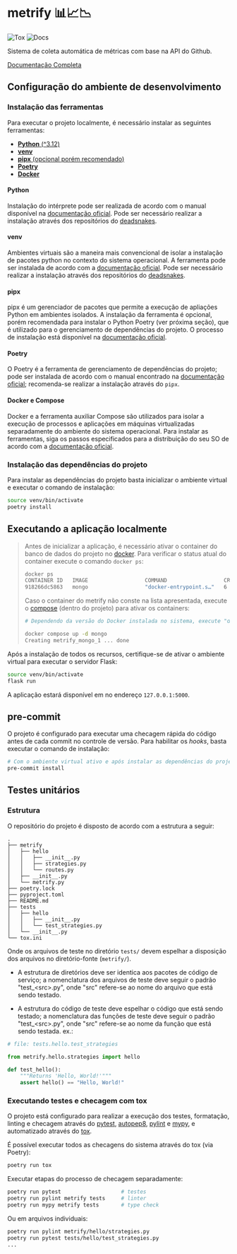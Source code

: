 # metrify 📊📈📉

![Tox](https://github.com/PedroBinotto/metrify/actions/workflows/tests.yaml/badge.svg)
![Docs](https://github.com/PedroBinotto/metrify/actions/workflows/docs.yaml/badge.svg)

Sistema de coleta automática de métricas com base na API do Github.

[Documentação Completa](https://open-metrify.github.io/metrify/index.html)

## Configuração do ambiente de desenvolvimento

### Instalação das ferramentas

Para executar o projeto localmente, é necessário instalar as seguintes
ferramentas:

- [**Python** (^3.12)](#python)
- [**venv**](#venv)
- [**pipx** (opcional porém recomendado)](#pipx)
- [**Poetry**](#poetry)
- [**Docker**](#docker-e-compose)

#### Python

Instalação do intérprete pode ser realizada de acordo com o manual disponível na
[documentação oficial](https://www.python.org/downloads/release/python-3120/).
Pode ser necessário realizar a instalação através dos repositórios do
[deadsnakes](https://github.com/deadsnakes).

#### venv

Ambientes virtuais são a maneira mais convencional de isolar a instalação de
pacotes python no contexto do sistema operacional. A ferramenta pode ser
instalada de acordo com a
[documentação oficial](https://virtualenv.pypa.io/en/stable/installation.html).
Pode ser necessário realizar a instalação através dos repositórios do
[deadsnakes](https://github.com/deadsnakes).

#### pipx

pipx é um gerenciador de pacotes que permite a execução de apliações Python em
ambientes isolados. A instalação da ferramenta é opcional, porém recomendada
para instalar o Python Poetry (ver próxima seção), que é utilizado para o
gerenciamento de dependências do projeto. O processo de instalação está
disponível na [documentação oficial](https://pipx.pypa.io/stable/installation/).

#### Poetry

O Poetry é a ferramenta de gerenciamento de dependências do projeto; pode ser
instalada de acordo com o manual encontrado na
[documentação oficial](https://python-poetry.org/docs/#installation);
recomenda-se realizar a instalação através do `pipx`.

#### Docker e Compose

Docker e a ferramenta auxiliar Compose são utilizados para isolar a execução de
processos e aplicações em máquinas virtualizadas separadamente do ambiente do
sistema operacional. Para instalar as ferramentas, siga os passos especificados
para a distribuição do seu SO de acordo com a
[documentação oficial](https://docs.docker.com/desktop/install/linux-install/).

### Instalação das dependências do projeto

Para instalar as dependências do projeto basta inicializar o ambiente virtual e
executar o comando de instalação:

```bash
source venv/bin/activate
poetry install
```

## Executando a aplicação localmente

> Antes de inicializar a aplicação, é necessário ativar o container do banco de
> dados do projeto no [docker](#docker-e-compose). Para verificar o status atual
> do container execute o comando `docker ps`:
>
> ```bash
> docker ps
> CONTAINER ID   IMAGE                  COMMAND                  CREATED        STATUS             PORTS                                       NAMES
> 918266dc5863   mongo                  "docker-entrypoint.s…"   6 days ago     Up About an hour   27017/tcp                                   metrify_mongo_1
> ```
>
> Caso o container do metrify não conste na lista apresentada, execute o
> [compose](#docker-e-compose) (dentro do projeto) para ativar os containers:
>
> ```bash
> # Dependendo da versão do Docker instalada no sistema, execute "docker compose" ou "docker-compose", se o compose for instalado separadamente. Consultar documentação oficial.
>
> docker compose up -d mongo
> Creating metrify_mongo_1 ... done
> ```

Após a instalação de todos os recursos, certifique-se de ativar o ambiente
virtual para executar o servidor Flask:

```bash
source venv/bin/activate
flask run
```

A aplicação estará disponível em no endereço `127.0.0.1:5000`.

## pre-commit

O projeto é configurado para executar uma checagem rápida do código antes de
cada commit no controle de versão. Para habilitar os _hooks_, basta executar o
comando de instalação:

```bash
# Com o ambiente virtual ativo e após instalar as dependências do projeto (poetry install)
pre-commit install
```

## Testes unitários

### Estrutura

O repositório do projeto é disposto de acordo com a estrutura a seguir:

```
.
├── metrify
│   ├── hello
│   │   ├── __init__.py
│   │   ├── strategies.py
│   │   └── routes.py
│   ├── __init__.py
│   └── metrify.py
├── poetry.lock
├── pyproject.toml
├── README.md
├── tests
│   ├── hello
│   │   ├── __init__.py
│   │   └── test_strategies.py
│   └── __init__.py
└── tox.ini
```

Onde os arquivos de teste no diretório `tests/` devem espelhar a disposição dos
arquivos no diretório-fonte (`metrify/`).

- A estrutura de diretórios deve ser identica aos pacotes de código de serviço;
  a nomenclatura dos arquivos de teste deve seguir o padrão "test_\<src\>.py",
  onde "src" refere-se ao nome do arquivo que está sendo testado.

- A estrutura do código de teste deve espelhar o código que está sendo testado;
  a nomenclatura das funções de teste deve seguir o padrão "test_\<src\>.py",
  onde "src" refere-se ao nome da função que está sendo testada. ex.:

```python
# file: tests.hello.test_strategies

from metrify.hello.strategies import hello

def test_hello():
    """Returns 'Hello, World!'"""
    assert hello() == "Hello, World!"
```

### Executando testes e checagem com tox

O projeto está configurado para realizar a execução dos testes, formatação,
linting e checagem através do [pytest](https://docs.pytest.org/en/8.2.x/),
[autopep8](https://pypi.org/project/autopep8/), [pylint](https://pylint.org/) e
[mypy](https://mypy-lang.org/), e automatizado através do
[tox](https://tox.wiki/en/4.15.0/).

É possível executar todos as checagens do sistema através do tox (via Poetry):

```bash
poetry run tox
```

Executar etapas do processo de checagem separadamente:

```bash
poetry run pytest                   # testes
poetry run pylint metrify tests     # linter
poetry run mypy metrify tests       # type check
```

Ou em arquivos individuais:

```bash
poetry run pylint metrify/hello/strategies.py
poetry run pytest tests/hello/test_strategies.py
...
```

